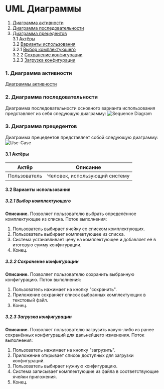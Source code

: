 ﻿# UML Диаграммы
1. [Диаграмма активности](#1)
2. [Диаграмма последовательности](#2)
3. [Диаграмма прецедентов](#3)<br>
3.1 [Актёры](#3.1)<br>
3.2 [Варианты использования](#3.2)<br>
3.2.1 [Выбор комплектующего](#3.2.1)<br>
3.2.2 [Сохранение конфигурации](#3.2.2)<br>
3.2.3 [Загрузка конфигурации](#3.2.3)<br>

### 1. Диаграмма активности<a name="1"></a>
[Диаграммы активности](https://github.com/Notchik/PC-Configurator/blob/master/UML%20Diagrams/Actions/README.md)

### 2. Диаграмма последовательности<a name="2"></a>
Диаграмма последовательности основного варианта использования представляет из себя следующую диаграмму:
![Sequence Diagram](https://github.com/Notchik/PC-Configurator/blob/master/UML%20Diagrams/Sequence.png)

### 3. Диаграмма прецедентов<a name="3"></a>
Диаграмма прецедентов представляет собой следующую диаграмму: 
![Use-Case](https://github.com/Notchik/PC-Configurator/blob/master/UML%20Diagrams/UseCase.png)
#### 3.1 Актёры<a name="1.1"></a>
Актёр | Описание
--- | ---
Пользователь|Человек, использующий систему

#### 3.2 Варианты использования<a name="1.2"></a>
##### 3.2.1 Выбор комплектующего<a name="3.2.1"></a>
**Описание.** Позволяет пользователю выбрать определённое комплектующее из списка.
Поток выполнения:
1. Пользователь выбирает ячейку со списком комплектующих.
2. Пользователь выбирает комплектующее из списка.
3. Система устанавливает цену на комплектующее и добавляет её в итоговую сумму конфигурации.
4. Конец.
##### 3.2.2 Сохранение конфигурации<a name="3.2.2"></a>
**Описание.** Позволяет пользователю сохранить выбранную конфигурацию.
Поток выполнения:
1. Пользователь нажимает на кнопку "сохранить".
2. Приложение сохраняет список выбранных комплектующих в текстовый файл.
3. Конец.
##### 3.2.3 Загрузка конфигурации<a name="3.2.3"></a>
**Описание.** Позволяет пользователю загрузить какую-либо из ранее сохранённых конфигураций для дальнейшего изменения.
Поток выполнения:
1. Пользователь нажимает на кнопку "загрузить".
2. Приложение открывает список доступных для загрузки конфигураций.
3. Пользователь выбирает нужную конфигурацию.
4. Система записывает комплектующие из файла в соответствующие ячейки приложения.
5. Конец.
